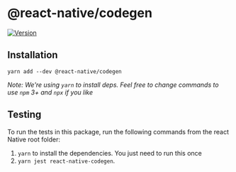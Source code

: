 # @react-native/codegen

[![Version][version-badge]][package]

## Installation

```
yarn add --dev @react-native/codegen
```

*Note: We're using `yarn` to install deps. Feel free to change commands to use `npm` 3+ and `npx` if you like*

[version-badge]: https://img.shields.io/npm/v/@react-native/codegen?style=flat-square
[package]: https://www.npmjs.com/package/@react-native/codegen

## Testing

To run the tests in this package, run the following commands from the react Native root folder:

1. `yarn` to install the dependencies. You just need to run this once
2. `yarn jest react-native-codegen`.
